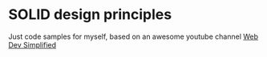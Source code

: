 # SOLID design principles
Just code samples for myself, based on an awesome youtube channel
[Web Dev Simplified](https://www.youtube.com/watch?v=UQqY3_6Epbg&list=PLZlA0Gpn_vH9kocFX7R7BAe_CvvOCO_p9)
